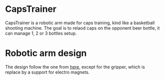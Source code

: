 # CapsTrainer
CapsTrainer is a robotic arm made for caps training, kind like a basketball shooting machine.
The goal is to relaod caps on the opponent beer bottle, it can manage 1, 2 or 3 bottles setup.

# Robotic arm design
The design follow the one from [here](https://www.instructables.com/CARDBIRD-the-Cardboard-Robotic-Arm/), except for the gripper, which is replace by a support for electro magnets.
